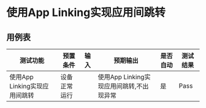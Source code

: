 # 使用App Linking实现应用间跳转

## 用例表

| 测试功能 | 预置条件     | 输入 | 预期输出                       | 是否自动 | 测试结果 |
|------| ------------ | ---- |----------------------------| -------- | -------- |
| 使用App Linking实现应用间跳转   | 设备正常运行 |      | 使用App Linking实现应用间跳转,不出现异常 | 是       | Pass     |

